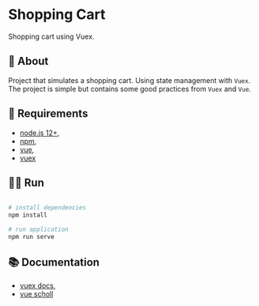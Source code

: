 # Shopping Cart

Shopping cart using Vuex.

## :pencil: About
Project that simulates a shopping cart.
Using state management with `Vuex`.
The project is simple but contains some good practices from `Vuex` and `Vue`.

## :school_satchel: Requirements

- [node.js 12+](https://nodejs.org/en/),
- [npm](https://www.npmjs.com/get-npm),
- [vue](https://vuejs.org/),
- [vuex](https://vuex.vuejs.org/)

## :astronaut: Run

```bash

# install dependencies
npm install

# run application
npm run serve
```


## :books: Documentation

- [vuex docs](https://vuex.vuejs.org/),
- [vue scholl](https://vueschool.io/)
